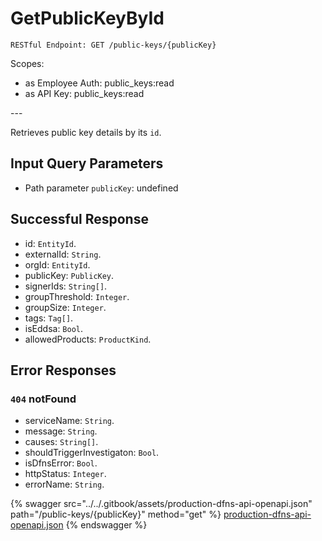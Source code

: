 # GetPublicKeyById

`RESTful Endpoint: GET /public-keys/{publicKey}`

Scopes:

* as Employee Auth: public\_keys:read
* as API Key: public\_keys:read

\---

Retrieves public key details by its `id`.

## Input Query Parameters

* Path parameter `publicKey`: undefined

## Successful Response

* id: `EntityId`.
* externalId: `String`.
* orgId: `EntityId`.
* publicKey: `PublicKey`.
* signerIds: `String[]`.
* groupThreshold: `Integer`.
* groupSize: `Integer`.
* tags: `Tag[]`.
* isEddsa: `Bool`.
* allowedProducts: `ProductKind`.

## Error Responses

### `404` **notFound**

* serviceName: `String`.
* message: `String`.
* causes: `String[]`.
* shouldTriggerInvestigaton: `Bool`.
* isDfnsError: `Bool`.
* httpStatus: `Integer`.
* errorName: `String`.

{% swagger src="../../.gitbook/assets/production-dfns-api-openapi.json" path="/public-keys/{publicKey}" method="get" %}
[production-dfns-api-openapi.json](../../.gitbook/assets/production-dfns-api-openapi.json)
{% endswagger %}
